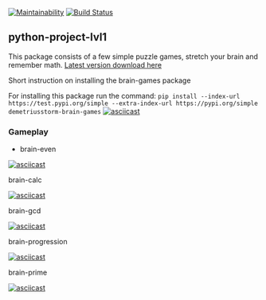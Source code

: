 [![Maintainability](https://api.codeclimate.com/v1/badges/a99a88d28ad37a79dbf6/maintainability)](https://codeclimate.com/github/codeclimate/codeclimate/maintainability)
[![Build Status](https://travis-ci.com/travis-ci/travis-web.svg?branch=master)](https://travis-ci.com/travis-ci/travis-web)

## python-project-lvl1
This package consists of a few simple puzzle games, stretch your brain and remember math.
[Latest version download here](https://test.pypi.org/project/demetriusstorm-brain-games/)

Short instruction on installing the brain-games package

For installing this package run the command:
`pip install --index-url https://test.pypi.org/simple --extra-index-url https://pypi.org/simple demetriusstorm-brain-games`
[![asciicast](https://asciinema.org/a/L9dQpb2DV28SYTuYGjiZEMV8U.svg)](https://asciinema.org/a/L9dQpb2DV28SYTuYGjiZEMV8U)

### Gameplay
- brain-even

[![asciicast](https://asciinema.org/a/em9A4FfWSz7E85XX3EuDZKS7B.svg)](https://asciinema.org/a/em9A4FfWSz7E85XX3EuDZKS7B)

brain-calc

[![asciicast](https://asciinema.org/a/mDgzV6hNvAmdQ8G3X98YbZVDm.svg)](https://asciinema.org/a/mDgzV6hNvAmdQ8G3X98YbZVDm)

brain-gcd

[![asciicast](https://asciinema.org/a/9KMzVPMjoFBu7D7DgEIVDQp1W.svg)](https://asciinema.org/a/9KMzVPMjoFBu7D7DgEIVDQp1W)

brain-progression

[![asciicast](https://asciinema.org/a/MlSxXtewDdONEQh3wwsg7plVi.svg)](https://asciinema.org/a/MlSxXtewDdONEQh3wwsg7plVi)

brain-prime

[![asciicast](https://asciinema.org/a/DvhGkRCMEWX6UAVL0uoXaWIuI.svg)](https://asciinema.org/a/DvhGkRCMEWX6UAVL0uoXaWIuI)
